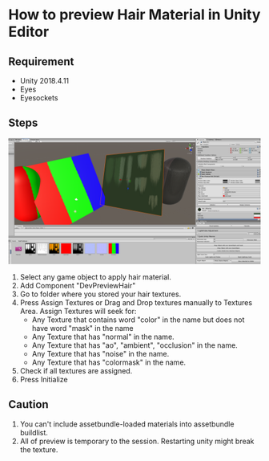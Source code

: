 # How to preview Hair Material in Unity Editor

## Requirement

-   Unity 2018.4.11
-   Eyes
-   Eyesockets

## Steps

![](./imgs/hairpreview.png)

1. Select any game object to apply hair material.
2. Add Component "DevPreviewHair"
3. Go to folder where you stored your hair textures.
4. Press Assign Textures or Drag and Drop textures manually to Textures Area.
   Assign Textures will seek for:
    - Any Texture that contains word "color" in the name but does not have word "mask" in the name
    - Any Texture that has "normal" in the name.
    - Any Texture that has "ao", "ambient", "occlusion" in the name.
    - Any Texture that has "noise" in the name.
    - Any Texture that has "colormask" in the name.
5. Check if all textures are assigned.
6. Press Initialize

## Caution

1. You can't include assetbundle-loaded materials into assetbundle buildlist.
2. All of preview is temporary to the session. Restarting unity might break the texture.
